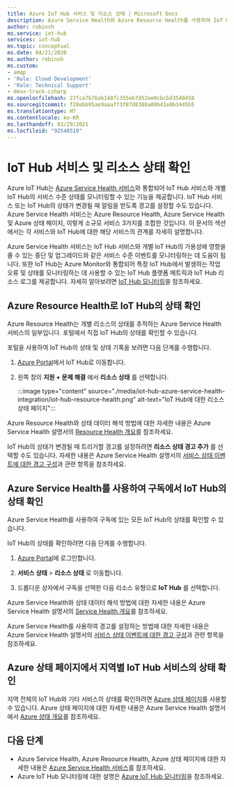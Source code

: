 ```yaml
---
title: Azure IoT Hub 서비스 및 리소스 상태 | Microsoft Docs
description: Azure Service Health와 Azure Resource Health를 사용하여 IoT Hub 모니터링
author: robinsh
ms.service: iot-hub
services: iot-hub
ms.topic: conceptual
ms.date: 04/21/2020
ms.author: robinsh
ms.custom:
- amqp
- 'Role: Cloud Development'
- 'Role: Technical Support'
- devx-track-csharp
ms.openlocfilehash: 27fca7b76ab148fc355eb7d52ee0cbcbd3540458
ms.sourcegitcommit: f28ebb95ae9aaaff3f87d8388a09b41e0b3445b5
ms.translationtype: HT
ms.contentlocale: ko-KR
ms.lasthandoff: 03/29/2021
ms.locfileid: "92548519"
---
```

# <a name="check-iot-hub-service-and-resource-health"></a>IoT Hub 서비스 및 리소스 상태 확인

Azure IoT Hub는 [Azure Service Health 서비스](../service-health/overview.md)와 통합되어 IoT Hub 서비스와 개별 IoT Hub의 서비스 수준 상태를 모니터링할 수 있는 기능을 제공합니다. IoT Hub 서비스 또는 IoT Hub의 상태가 변경될 때 알림을 받도록 경고를 설정할 수도 있습니다. Azure Service Health 서비스는 Azure Resource Health, Azure Service Health 및 Azure 상태 페이지, 이렇게 소규모 서비스 3가지를 조합한 것입니다. 이 문서의 섹션에서는 각 서비스와 IoT Hub에 대한 해당 서비스의 관계를 자세히 설명합니다.

Azure Service Health 서비스는 IoT Hub 서비스와 개별 IoT Hub의 가용성에 영향을 줄 수 있는 중단 및 업그레이드와 같은 서비스 수준 이벤트를 모니터링하는 데 도움이 됩니다. 또한 IoT Hub는 Azure Monitor와 통합되어 특정 IoT Hub에서 발생하는 작업 오류 및 상태를 모니터링하는 데 사용할 수 있는 IoT Hub 플랫폼 메트릭과 IoT Hub 리소스 로그를 제공합니다. 자세히 알아보려면 [IoT Hub 모니터링](monitor-iot-hub.md)을 참조하세요.

## <a name="check-health-of-an-iot-hub-with-azure-resource-health"></a>Azure Resource Health로 IoT Hub의 상태 확인

Azure Resource Health는 개별 리소스의 상태를 추적하는 Azure Service Health 서비스의 일부입니다. 포털에서 직접 IoT Hub의 상태를 확인할 수 있습니다.

포털을 사용하여 IoT Hub의 상태 및 상태 기록을 보려면 다음 단계를 수행합니다.

1. [Azure Portal](https://portal.azure.com)에서 IoT Hub로 이동합니다.

1. 왼쪽 창의 **지원 + 문제 해결** 에서 **리소스 상태** 를 선택합니다.

    :::image type="content" source="./media/iot-hub-azure-service-health-integration/iot-hub-resource-health.png" alt-text="IoT Hub에 대한 리소스 상태 페이지":::

Azure Resource Health와 상태 데이터 해석 방법에 대한 자세한 내용은 Azure Service Health 설명서의 [Resource Health 개요](../service-health/resource-health-overview.md)를 참조하세요.

IoT Hub의 상태가 변경될 때 트리거할 경고를 설정하려면 **리소스 상태 경고 추가** 를 선택할 수도 있습니다. 자세한 내용은 Azure Service Health 설명서의 [서비스 상태 이벤트에 대한 경고 구성](../service-health/alerts-activity-log-service-notifications-portal.md)과 관련 항목을 참조하세요.

## <a name="check-health-of-iot-hubs-in-your-subscription-with-azure-service-health"></a>Azure Service Health를 사용하여 구독에서 IoT Hub의 상태 확인

Azure Service Health를 사용하여 구독에 있는 모든 IoT Hub의 상태를 확인할 수 있습니다.

IoT Hub의 상태를 확인하려면 다음 단계를 수행합니다.

1. [Azure Portal](https://portal.azure.com)에 로그인합니다.

2. **서비스 상태** > **리소스 상태** 로 이동합니다.

3. 드롭다운 상자에서 구독을 선택한 다음 리소스 유형으로 **IoT Hub** 를 선택합니다.

Azure Service Health와 상태 데이터 해석 방법에 대한 자세한 내용은 Azure Service Health 설명서의 [Service Health 개요](../service-health/service-health-overview.md)를 참조하세요.

Azure Service Health를 사용하여 경고를 설정하는 방법에 대한 자세한 내용은 Azure Service Health 설명서의 [서비스 상태 이벤트에 대한 경고 구성](../service-health/alerts-activity-log-service-notifications-portal.md)과 관련 항목을 참조하세요.

## <a name="check-health-of-the-iot-hub-service-by-region-on-azure-status-page"></a>Azure 상태 페이지에서 지역별 IoT Hub 서비스의 상태 확인

지역 전체의 IoT Hub와 기타 서비스의 상태를 확인하려면 [Azure 상태 페이지](https://status.azure.com/status)를 사용할 수 있습니다. Azure 상태 페이지에 대한 자세한 내용은 Azure Service Health 설명서에서 [Azure 상태 개요](../service-health/azure-status-overview.md)를 참조하세요.

## <a name="next-steps"></a>다음 단계

* Azure Service Health, Azure Resource Health, Azure 상태 페이지에 대한 자세한 내용은 [Azure Service Health 서비스](../service-health/overview.md)를 참조하세요.
* Azure IoT Hub 모니터링에 대한 설명은 [Azure IoT Hub 모니터링](monitor-iot-hub.md)을 참조하세요.
